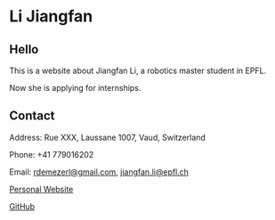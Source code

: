 # Li Jiangfan


## Hello

This is a website about Jiangfan Li, a robotics master student in EPFL. 

Now she is applying for internships.

## Contact

Address: Rue XXX, Laussane 1007, Vaud, Switzerland

Phone: +41 779016202

Email: rdemezerl@gmail.com, jiangfan.li@epfl.ch

[Personal Website](https://rli43.github.io/Jiangfan_Li/Introduction/#!pages/resume.md)

[GitHub]( https://github.com/RLi43 )

